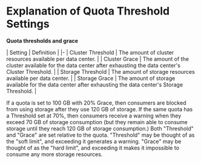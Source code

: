 # Explanation of Quota Threshold Settings

**Quota thresholds and grace**

| Setting | Definition |
|-
| Cluster Threshold | The amount of cluster resources available per data center. |
| Cluster Grace | The amount of the cluster available for the data center after exhausting the data center's Cluster Threshold. |
| Storage Threshold | The amount of storage resources available per data center. |
| Storage Grace | The amount of storage available for the data center after exhausting the data center's Storage Threshold. |

If a quota is set to 100 GB with 20% Grace, then consumers are blocked from using storage after they use 120 GB of storage. If the same quota has a Threshold set at 70%, then consumers receive a warning when they exceed 70 GB of storage consumption (but they remain able to consume storage until they reach 120 GB of storage consumption.) Both "Threshold" and "Grace" are set relative to the quota. "Threshold" may be thought of as the "soft limit", and exceeding it generates a warning. "Grace" may be thought of as the "hard limit", and exceeding it makes it impossible to consume any more storage resources.
